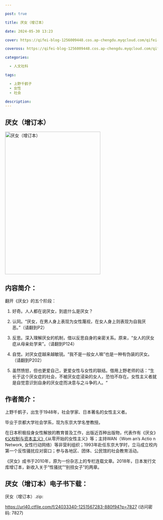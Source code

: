 ```yaml
---

post: true

title: 厌女（增订本）

date: 2024-05-30 13:23

cover: https://qifei-blog-1256009448.cos.ap-chengdu.myqcloud.com/qifei-blog/s34506002.jpg

coveross: https://qifei-blog-1256009448.cos.ap-chengdu.myqcloud.com/qifei-blog/s34506002.jpg

categories:

  - 人文社科

tags:

  - 上野千鹤子
  - 女性
  - 社会

description:
---
```


## 厌女（增订本）

<img alt="厌女（增订本）" class="aligncenter loading" data-was-processed="true" decoding="async" fetchpriority="high" height="471" src="https://qifei-blog-1256009448.cos.ap-chengdu.myqcloud.com/qifei-blog/s34506002.jpg" style="cursor: zoom-in;" width="314"/>

## 内容简介：

翻开《厌女》的五个阶段：

1. 好奇。人人都在说厌女，到底什么是厌女？

2. 认同。“厌女，在男人身上表现为女性蔑视，在女人身上则表现为自我厌恶。”（请翻到P2）

3. 反思。深入理解厌女的机制，借以反思自身的亲密关系。原来，“女人的厌女症从母亲处学来”。（请翻到P124）

4. 自觉。对厌女症越来越敏锐。“我不是一般女人嘛”也是一种有伪装的厌女。（请翻到P202）

5. 虽然愤怒，但也更爱自己，更爱女性与女性的联结。借用上野老师的话：“生长于这个厌女症的社会，不被厌女症浸染的女人，恐怕不存在。女性主义者就是自觉意识到自身的厌女症而决意与之斗争的人。“

## 作者简介：

上野千鹤子，出生于1948年，社会学家、日本著名的女性主义者。

毕业于京都大学社会学系，现为东京大学名誉教授。

在日本积极投身女性解放的教育普及工作，出版近百种出版物，代表作有《厌女》<a href="https://www.huibooks.com/3847.html">《父权制与资本主义》</a>《从零开始的女性主义》等；主持WAN（Wom an’s Actio n Network, 女性行动网络）等非营利组织；1993年赴任东京大学时，立马成立校内第一个反性骚扰应对窗口；参与各地区、团体、公民馆的社会教育活动。

《厌女》成书于2010年，原为一份杂志上的专栏连载文章。2018年，日本发行文库增订本，新收入关于“性骚扰”“别扭女子”的两章。

## 厌女（增订本）电子书下载：

厌女（增订本）.zip: 

https://url40.ctfile.com/f/24033340-1251567283-880f94?p=7827 (访问密码: 7827)
